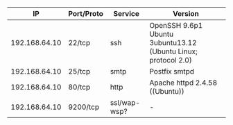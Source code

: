 | IP | Port/Proto | Service | Version |
|---|---|---|---|
| 192.168.64.10 | 22/tcp | ssh | OpenSSH 9.6p1 Ubuntu 3ubuntu13.12 (Ubuntu Linux; protocol 2.0) |
| 192.168.64.10 | 25/tcp | smtp | Postfix smtpd |
| 192.168.64.10 | 80/tcp | http | Apache httpd 2.4.58 ((Ubuntu)) |
| 192.168.64.10 | 9200/tcp | ssl/wap-wsp? | - |
